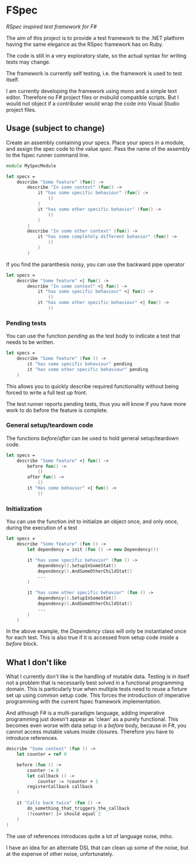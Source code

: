 FSpec
=====

_RSpec inspired test framework for F#_

The aim of this project is to provide a test framework to the .NET platform
having the same elegance as the RSpec framework has on Ruby.

The code is still in a very exploratory state, so the actual syntax for writing
tests may change. 

The framework is currently self testing, i.e. the framework is used to test
itself.

I am currently developing the framework using mono and a simple text editor.
Therefore no F# project files or msbuild compatible scripts. But I would not
object if a contributer would wrap the code into Visual Studio project files.

## Usage (subject to change) ##

Create an assembly containing your specs. Place your specs in a module, and
assign the spec code to the value _spec_. Pass the name of the assembly to
the fspec runner command line.

```fsharp
module MySpecModule

let specs =
    describe "Some feature" (fun() ->
        describe "In some context" (fun() ->
            it "has some specific behaviour" (fun() ->
                ()
            )
            it "has some other specific behavior" (fun() ->
                ()
            )
        )
        describe "In some other context" (fun() ->
            it "has some completely different behavior" (fun() ->
                ()
            )
        )
```

If you find the paranthesis noisy, you can use the backward pipe operator

```fsharp
let specs =
    describe "Some feature" <| fun() ->
        describe "In some context" <| fun() ->
            it "has some specific behaviour" <| fun() ->
                ()
            it "has some other specific behaviour" <| fun() ->
                ()
```

### Pending tests ###

You can use the function _pending_ as the test body to indicate a test that
needs to be written.

```fsharp
let specs =
    describe "Some feature" (fun () ->
        it "has some specific behaviour" pending
        it "has some other specific behaviour" pending
    )
```

This allows you to quickly describe required functionality without being forced
to write a full test up front. 

The test runner reports pending tests, thus you will know if you have more work
to do before the feature is complete.

### General setup/teardown code ###

The functions _before_/_after_ can be used to hold general setup/teardown code.

```fsharp
let specs =
    describe "Some feature" <| fun() ->
        before fun() ->
            ()
        after fun() ->
            ()
        it "Has some behavior" <| fun() ->
            ()
```

### Initialization ###

You can use the function _init_ to initialize an object once, and only once,
during the execution of a test

```fsharp
let specs =
    describe "Some feature" (fun () ->
        let dependency = init (fun () -> new Dependency())

        it "has some specific behavior" (fun () ->
            dependency().SetupInSomeStat()
            dependency().AndSomeOtherChildStat()
            ...
        )

        it "has some other specific behavior" (fun () ->
            dependency().SetupInSomeStat()
            dependency().AndSomeOtherChildStat()
            ...
        )
    )
```

In the above example, the _Dependency_ class will only be instantiated once for
each test. This is also true if it is accessed from setup code inside a _before_
block.

## What I don't like ##

What I currently don't like is the handling of mutable data. Testing is in
itself not a problem that is necessarily best solved in a functional programming
domain. This is particularly true when multiple tests need to reuse a fixture
set up using common setup code. This forces the introduction of imperative
programming with the current fspec framework implementation.

And although F# is a multi-paradigm language, adding imperative programming just
doesn't appear as 'clean' as a purely functional. This becomes even worse with
data setup in a _before_ body, because in F#, you cannot access mutable values
inside closures. Therefore you have to introduce references.

```fsharp
describe "Some context" (fun () ->
    let counter = ref 0

    before (fun () -> 
        counter := 0
        let callback () ->
            counter := !counter + 1
        registerCallback callback
    )

    it "Calls back twice" (fun () ->
        do_something_that_triggers_the_callback
        (!counter) |> should equal 2
    )
)
```

The use of references introduces quite a lot of language noise, imho.

I have an idea for an alternate DSL that can clean up some of the noise, but at
the expense of other noise, unfortunately.
